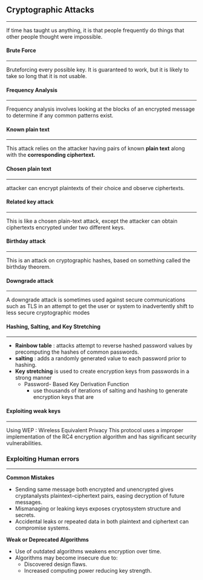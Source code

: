 ## Cryptographic Attacks
---
If time has taught us anything, it is that people frequently do things that other people thought were impossible.

#### Brute Force 
---
Bruteforcing every possible key. It is guaranteed to work, but it is likely to take so long that it is not usable.
#### Frequency Analysis
---
Frequency analysis involves looking at the blocks of an encrypted message to determine if any common patterns exist.

#### Known plain text 
---
This attack relies on the attacker having pairs of known **plain text** along with the **corresponding ciphertext.**

#### Chosen plain text 
---
attacker can encrypt plaintexts of their choice and observe ciphertexts.

#### Related key attack 
---
This is like a chosen plain-text attack, except the attacker can obtain ciphertexts encrypted under two different keys.

#### Birthday attack 
---
This is an attack on cryptographic hashes, based on something called the birthday theorem.

#### Downgrade attack
---
A downgrade attack is sometimes used against secure communications such as TLS in an attempt to get the user or system to inadvertently shift to less secure cryptographic modes

#### Hashing, Salting, and Key Stretching
---
- **Rainbow table** : attacks attempt to reverse hashed password values by precomputing the hashes of common passwords.
- **salting** :  adds a randomly generated value to each password prior to hashing.
- **Key stretching** is used to create encryption keys from passwords in a strong manner
	- Password- Based Key Derivation Function
		- use thousands of iterations of salting and hashing to generate encryption keys that are

#### Exploiting weak keys 
---
Using WEP : Wireless Equivalent Privacy
This protocol uses a improper implementation of the RC4 encryption algorithm and has significant security vulnerabilities.


### Exploiting Human errors
---
**Common Mistakes**

- Sending same message both encrypted and unencrypted gives cryptanalysts plaintext–ciphertext pairs, easing decryption of future messages.
- Mismanaging or leaking keys exposes cryptosystem structure and secrets.
- Accidental leaks or repeated data in both plaintext and ciphertext can compromise systems.

**Weak or Deprecated Algorithms**

- Use of outdated algorithms weakens encryption over time.
- Algorithms may become insecure due to:
    - Discovered design flaws.        
    - Increased computing power reducing key strength.


